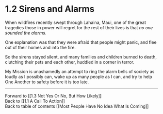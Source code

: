 # 1.2 Sirens and Alarms

When wildfires recently swept through Lahaina, Maui, one of the great tragedies those in power will regret for the rest of their lives is that *no one sounded the alarms*. 

One explanation was that they were afraid that people might panic, and flee out of their homes and into the fire. 

So the sirens stayed silent, and many families and children burned to death, clutching their pets and each other, huddled in a corner in terror. 

My Mission is unashamedly an attempt to ring the alarm bells of society as loudly as I possibly can, wake up as many people as I can, and try to help One Another to safety before it is too late. 

___

Forward to [[1.3 Not Yes Or No, But How Likely]]  
Back to [[1.1 A Call To Action]]   
Back to table of contents [[Most People Have No Idea What Is Coming]]   